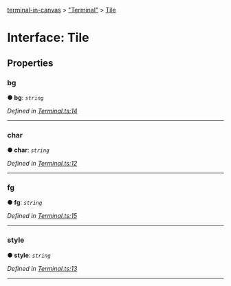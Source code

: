 [terminal-in-canvas](../README.md) > ["Terminal"](../modules/_terminal_.md) > [Tile](../interfaces/_terminal_.tile.md)



# Interface: Tile


## Properties
<a id="bg"></a>

###  bg

**●  bg**:  *`string`* 

*Defined in [Terminal.ts:14](https://github.com/danikaze/terminal-in-canvas/blob/8e7af1d/src/Terminal.ts#L14)*





___

<a id="char"></a>

###  char

**●  char**:  *`string`* 

*Defined in [Terminal.ts:12](https://github.com/danikaze/terminal-in-canvas/blob/8e7af1d/src/Terminal.ts#L12)*





___

<a id="fg"></a>

###  fg

**●  fg**:  *`string`* 

*Defined in [Terminal.ts:15](https://github.com/danikaze/terminal-in-canvas/blob/8e7af1d/src/Terminal.ts#L15)*





___

<a id="style"></a>

###  style

**●  style**:  *`string`* 

*Defined in [Terminal.ts:13](https://github.com/danikaze/terminal-in-canvas/blob/8e7af1d/src/Terminal.ts#L13)*





___


